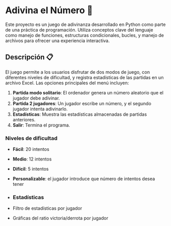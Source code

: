 # Adivina el Número 🎲

Este proyecto es un juego de adivinanza desarrollado en Python como parte de una práctica de programación. Utiliza conceptos clave del lenguaje como manejo de funciones, estructuras condicionales, bucles, y manejo de archivos para ofrecer una experiencia interactiva.

## Descripción 📋

El juego permite a los usuarios disfrutar de dos modos de juego, con diferentes niveles de dificultad, y registra estadísticas de las partidas en un archivo Excel. Las opciones principales del menú incluyen:

1. **Partida modo solitario**: El ordenador genera un número aleatorio que el jugador debe adivinar.
2. **Partida 2 jugadores**: Un jugador escribe un número, y el segundo jugador intenta adivinarlo.
3. **Estadísticas**: Muestra las estadísticas almacenadas de partidas anteriores.
4. **Salir**: Termina el programa.

### Niveles de dificultad

- **Fácil**: 20 intentos
- **Medio**: 12 intentos
- **Difícil**: 5 intentos
- **Personalizable**: el jugador introduce que número de intentos desea tener

- ### Estadísticas

- Filtro de estadísticas por jugador
- Gráficas del ratio victoria/derrota por jugador
